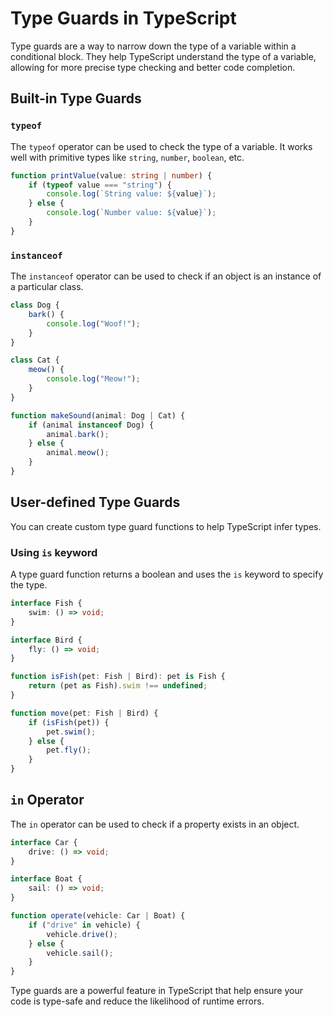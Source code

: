 # Type Guards in TypeScript

Type guards are a way to narrow down the type of a variable within a conditional block. They help TypeScript understand the type of a variable, allowing for more precise type checking and better code completion.

## Built-in Type Guards

### `typeof`

The `typeof` operator can be used to check the type of a variable. It works well with primitive types like `string`, `number`, `boolean`, etc.

```typescript
function printValue(value: string | number) {
    if (typeof value === "string") {
        console.log(`String value: ${value}`);
    } else {
        console.log(`Number value: ${value}`);
    }
}
```

### `instanceof`

The `instanceof` operator can be used to check if an object is an instance of a particular class.

```typescript
class Dog {
    bark() {
        console.log("Woof!");
    }
}

class Cat {
    meow() {
        console.log("Meow!");
    }
}

function makeSound(animal: Dog | Cat) {
    if (animal instanceof Dog) {
        animal.bark();
    } else {
        animal.meow();
    }
}
```

## User-defined Type Guards

You can create custom type guard functions to help TypeScript infer types.

### Using `is` keyword

A type guard function returns a boolean and uses the `is` keyword to specify the type.

```typescript
interface Fish {
    swim: () => void;
}

interface Bird {
    fly: () => void;
}

function isFish(pet: Fish | Bird): pet is Fish {
    return (pet as Fish).swim !== undefined;
}

function move(pet: Fish | Bird) {
    if (isFish(pet)) {
        pet.swim();
    } else {
        pet.fly();
    }
}
```

## `in` Operator

The `in` operator can be used to check if a property exists in an object.

```typescript
interface Car {
    drive: () => void;
}

interface Boat {
    sail: () => void;
}

function operate(vehicle: Car | Boat) {
    if ("drive" in vehicle) {
        vehicle.drive();
    } else {
        vehicle.sail();
    }
}
```

Type guards are a powerful feature in TypeScript that help ensure your code is type-safe and reduce the likelihood of runtime errors.
